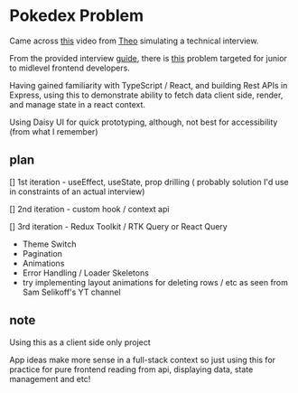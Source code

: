 # Pokedex Problem

Came across [this](https://www.youtube.com/watch?v=uqII0AOW1NM&) video from [Theo](https://www.youtube.com/@t3dotgg) simulating a technical interview.

From the provided interview [guide](https://t3-tools.notion.site/Technical-Interview-Dan-Abramov-9aa6d8e9292e4bd1ae67b44aeeaabf88), there is [this](https://t3-tools.notion.site/Pokedex-Problem-90f9dcfff10d4418a6fad44581b1ecff) problem targeted for junior to midlevel frontend developers.

Having gained familiarity with TypeScript / React, and building Rest APIs in Express, using this to demonstrate ability to fetch data client side, render, and manage state in a react context.

Using Daisy UI for quick prototyping, although, not best for accessibility (from what I remember)

## plan

[] 1st iteration - useEffect, useState, prop drilling ( probably solution I'd use in constraints of an actual interview)

[] 2nd iteration - custom hook / context api

[] 3rd iteration - Redux Toolkit / RTK Query or React Query

- Theme Switch
- Pagination
- Animations
- Error Handling / Loader Skeletons
- try implementing layout animations for deleting rows / etc as seen from Sam Selikoff's YT channel

## note

Using this as a client side only project

App ideas make more sense in a full-stack context so just using this for practice for pure frontend reading from api, displaying data, state management and etc!
